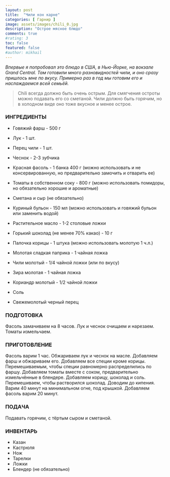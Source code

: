 ```yaml
---
layout: post
title:  "Чили кон карне"
categories: [ Гарнир ]
image: assets/images/chili_0.jpg
description: "Острое мясное блюдо"
comments: true
#rating: 3
toc: false
featured: false
#author: mikhail
---
```

*Впервые я попробовал это блюдо в США, в Нью-Йорке, на вокзале Grand Central. Там готовили много разновидностей чили, и оно сразу пришлось мне по вкусу. Примерно раз в год мы готовим его и наслаждаемся всей семьёй.*

>Chili всегда должно быть очень острым. Для смягчения остроты можно подавать его со сметаной. Чили должно быть горячим, но в холодном виде оно тоже вкусное и менее острое.

### ИНГРЕДИЕНТЫ
* Говяжий фарш - 500 г
* Лук - 1 шт. 
* Перец чили - 1 шт. 
* Чеснок - 2-3 зубчика

* Красная фасоль - 1 банка 400 г (можно использовать и не консервированную, но предварительно замочить и отварить ее)

* Томаты в собственном соку - 800 г (можно использовать помидоры, но обязательно хорошие и ароматные)

* Сметана и сыр (не обязательно)

* Куриный бульон - 150 мл (можно использовать и говяжий бульон или заменить водой)

* Растительное масло - 1-2 столовые ложки

* Горький шоколад (не менее 70% какао) - 10 г
* Палочка корицы - 1 штука (можно использовать молотую 1 ч.л.)
* Молотая сладкая паприка - 1 чайная ложка
* Чили молотый - 1/4 чайной ложки (или по вкусу)
* Зира молотая - 1 чайная ложка 
* Кориандр молотый - 1/2 чайной ложки
* Соль
* Свежемолотый черный перец

### ПОДГОТОВКА
Фасоль замачиваем на 8 часов. Лук и чеснок очищаем и нарезаем. Томаты измельчаем.

### ПРИГОТОВЛЕНИЕ
Фасоль варим 1 час. 
Обжариваем лук и чеснок на масле. Добавляем фарш и обжариваем его. Добавляем все специи кроме корицы. Перемешиваемым, чтобы специи равномерно распределились по фаршу. Добавляем томаты вместе с соком, предварительно измельчённые в блендере. Добавляем корицу, шоколад и соль. Перемешиваем, чтобы растворился шоколад. Доводим до кипения. Варим 40 минут на минимальном огне, под крышкой. Добавляем фасоль варим 20 минут. 

### ПОДАЧА
Подавать горячим, с тёртым сыром и сметаной.

### ИНВЕНТАРЬ
* Казан
* Кастрюля
* Нож
* Тарелки
* Ложки
* Блендер (не обязательно)

